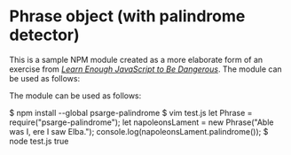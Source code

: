 # Phrase object (with palindrome detector)

This is a sample NPM module created as a more elaborate form of an exercise from [*Learn Enough JavaScript to Be Dangerous*](https://www.learnenough.com/javascript-tutorial). The module can be used as follows:

The module can be used as follows:

$ npm install --global psarge-palindrome
$ vim test.js
let Phrase = require("psarge-palindrome");
let napoleonsLament = new Phrase("Able was I, ere I saw Elba.");
console.log(napoleonsLament.palindrome());
$ node test.js
true

